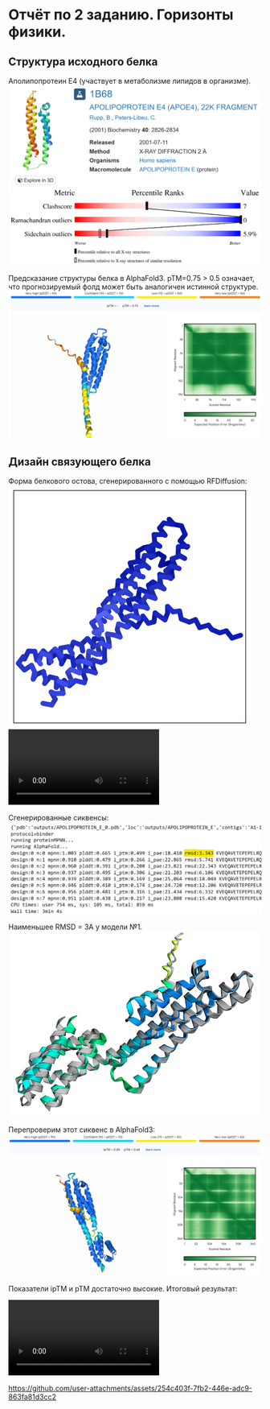 # Отчёт по 2 заданию. Горизонты физики.

## Структура исходного белка
Aполипопротеин E4 (участвует в метаболизме липидов в организме).
![image1](/media/APOLIPOPROTEIN%20E.png)
![image1](/media/1b68_multipercentile_validation.png)

Предсказание структуры белка в AlphaFold3. pTM=0.75 > 0.5 означает, что прогнозируемый фолд может быть аналогичен истинной структуре.
![image1](/media/AF3_1.png)

## Дизайн связующего белка

Форма белкового остова, сгенерированного с помощью RFDiffusion:
![image1](/media/RFdiffusion_result.png)
<video controls src="media/video_pred.mp4" title="Title"></video>

Сгенерированные сиквенсы:
![image1](/media/best_model.png)

Наименьшее RMSD = 3A у модели №1.
![image1](/media/Comparison.png)

Перепроверим этот сиквенс в AlphaFold3:
![image1](/media/AF3_2.png)

Показатели ipTM и pTM достаточно высокие.
Итоговый результат:

<video controls src="media/video.mp4" title="Title"></video>



https://github.com/user-attachments/assets/254c403f-7fb2-446e-adc9-863fa81d3cc2


